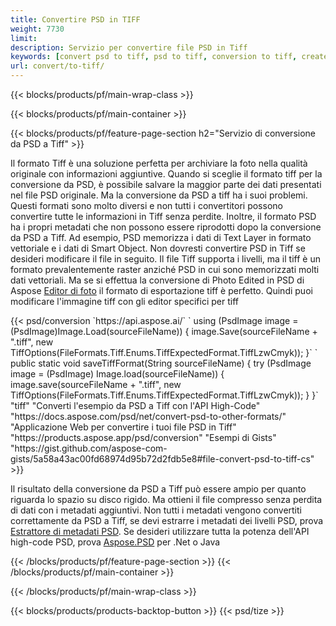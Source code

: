 ```yaml
---
title: Convertire PSD in TIFF
weight: 7730
limit: 
description: Servizio per convertire file PSD in Tiff
keywords: [convert psd to tiff, psd to tiff, conversion to tiff, create tiff from psd, print psd as tiff]
url: convert/to-tiff/
---
```


{{< blocks/products/pf/main-wrap-class >}}

{{< blocks/products/pf/main-container >}}

{{< blocks/products/pf/feature-page-section h2="Servizio di conversione da PSD a Tiff" >}}
<p>Il formato Tiff è una soluzione perfetta per archiviare la foto nella qualità originale con informazioni aggiuntive. Quando si sceglie il formato tiff per la conversione da PSD, è possibile salvare la maggior parte dei dati presentati nel file PSD originale. Ma la conversione da PSD a tiff ha i suoi problemi. Questi formati sono molto diversi e non tutti i convertitori possono convertire tutte le informazioni in Tiff senza perdite. Inoltre, il formato PSD ha i propri metadati che non possono essere riprodotti dopo la conversione da PSD a Tiff. Ad esempio, PSD memorizza i dati di Text Layer in formato vettoriale e i dati di Smart Object. Non dovresti convertire PSD in Tiff se desideri modificare il file in seguito. Il file Tiff supporta i livelli, ma il tiff è un formato prevalentemente raster anziché PSD in cui sono memorizzati molti dati vettoriali. Ma se si effettua la conversione di Photo Edited in PSD di Aspose <a href="https://products.aspose.app/psd/photo-editor">Editor di foto</a> il formato di esportazione tiff è perfetto. Quindi puoi modificare l'immagine tiff con gli editor specifici per tiff</p>
{{< psd/conversion `https://api.aspose.ai/` 
`    using (PsdImage image = (PsdImage)Image.Load(sourceFileName))
    {
        image.Save(sourceFileName + ".tiff", new TiffOptions(FileFormats.Tiff.Enums.TiffExpectedFormat.TiffLzwCmyk));
    }` 
`     public static void saveTiffFormat(String sourceFileName) {
        try (PsdImage image = (PsdImage) Image.load(sourceFileName)) {
            image.save(sourceFileName + ".tiff", new TiffOptions(FileFormats.Tiff.Enums.TiffExpectedFormat.TiffLzwCmyk));
        }
    }` 
	"tiff" 
"Converti l'esempio da PSD a Tiff con l'API High-Code"  "https://docs.aspose.com/psd/net/convert-psd-to-other-formats/" 
"Applicazione Web per convertire i tuoi file PSD in Tiff" "https://products.aspose.app/psd/conversion" 
"Esempi di Gists" "https://gist.github.com/aspose-com-gists/5a58a43ac00fd68974d95b72d2fdb5e8#file-convert-psd-to-tiff-cs" >}}
<p>Il risultato della conversione da PSD a Tiff può essere ampio per quanto riguarda lo spazio su disco rigido. Ma ottieni il file compresso senza perdita di dati con i metadati aggiuntivi. Non tutti i metadati vengono convertiti correttamente da PSD a Tiff, se devi estrarre i metadati dei livelli PSD, prova <a href="https://products.aspose.app/psd/metadata">Estrattore di metadati PSD</a>. Se desideri utilizzare tutta la potenza dell'API high-code PSD, prova <a href="/psd">Aspose.PSD</a> per .Net o Java</p>
{{< /blocks/products/pf/feature-page-section >}}
{{< /blocks/products/pf/main-container >}}


{{< /blocks/products/pf/main-wrap-class >}}

{{< blocks/products/products-backtop-button >}}
{{< psd/tize >}}
